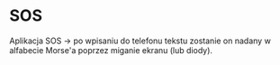 # SOS
Aplikacja SOS -> po wpisaniu do telefonu tekstu zostanie on nadany w alfabecie Morse'a poprzez miganie ekranu (lub diody).
